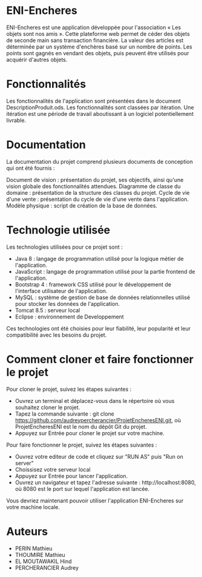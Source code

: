 # ENI-Encheres

ENI-Encheres est une application développée pour l'association « Les objets sont nos amis ». Cette plateforme web permet de céder des objets de seconde main sans transaction financière. La valeur des articles est déterminée par un système d'enchères basé sur un nombre de points. Les points sont gagnés en vendant des objets, puis peuvent être utilisés pour acquérir d'autres objets.

# Fonctionnalités

Les fonctionnalités de l'application sont présentées dans le document DescriptionProduit.ods. Les fonctionnalités sont classées par itération. Une itération est une période de travail aboutissant à un logiciel potentiellement livrable.

# Documentation

La documentation du projet comprend plusieurs documents de conception qui ont été fournis :

Document de vision : présentation du projet, ses objectifs, ainsi qu'une vision globale des fonctionnalités attendues.
Diagramme de classe du domaine : présentation de la structure des classes du projet.
Cycle de vie d'une vente : présentation du cycle de vie d'une vente dans l'application.
Modèle physique : script de création de la base de données.

# Technologie utilisée

Les technologies utilisées pour ce projet sont :

- Java 8 : langage de programmation utilisé pour la logique métier de l'application.
- JavaScript : langage de programmation utilisé pour la partie frontend de l'application.
- Bootstrap 4 : framework CSS utilisé pour le développement de l'interface utilisateur de l'application.
- MySQL : système de gestion de base de données relationnelles utilisé pour stocker les données de l'application.
- Tomcat 8.5 : serveur local
- Eclipse : environnement de Developpement

Ces technologies ont été choisies pour leur fiabilité, leur popularité et leur compatibilité avec les besoins du projet.

# Comment cloner et faire fonctionner le projet

Pour cloner le projet, suivez les étapes suivantes :

- Ouvrez un terminal et déplacez-vous dans le répertoire où vous souhaitez cloner le projet.
- Tapez la commande suivante : git clone https://github.com/audreypercherancier/ProjetEncheresENI.git, où ProjetEncheresENI est le nom du dépôt Git du projet.
- Appuyez sur Entrée pour cloner le projet sur votre machine.

Pour faire fonctionner le projet, suivez les étapes suivantes :

- Ouvrez votre editeur de code et cliquez sur "RUN AS" puis "Run on server"
- Choissisez votre serveur local
- Appuyez sur Entrée pour lancer l'application.
- Ouvrez un navigateur et tapez l'adresse suivante : http://localhost:8080, où 8080 est le port sur lequel l'application est lancée.

Vous devriez maintenant pouvoir utiliser l'application ENI-Encheres sur votre machine locale.

# Auteurs

- PERIN Mathieu
- THOUMIRE Mathieu
- EL MOUTAWAKIL Hind
- PERCHERANCIER Audrey
